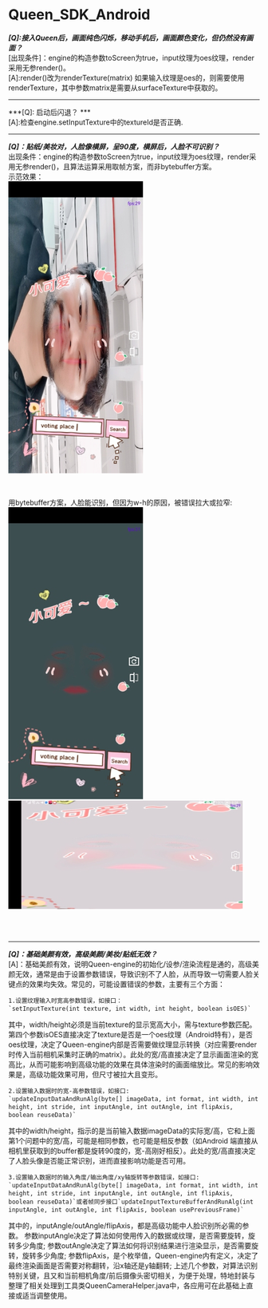 # Queen_SDK_Android


***[Q]:接入Queen后，画面纯色闪烁，移动手机后，画面颜色变化，但仍然没有画面？*** </br>
[出现条件]：engine的构造参数toScreen为true，input纹理为oes纹理，render采用无参render()。 </br>
[A]:render()改为renderTexture(matrix)
如果输入纹理是oes的，则需要使用renderTexture，其中参数matrix是需要从surfaceTexture中获取的。

***

***[Q]: 启动后闪退？ ***</br>
[A]:检查engine.setInputTexture中的textureId是否正确. </br>

***

***[Q]：贴纸/美妆对，人脸像横屏，呈90度，横屏后，人脸不可识别？***</br>
出现条件：engine的构造参数toScreen为true，input纹理为oes纹理，render采用无参render()，且算法运算采用取帧方案，而非bytebuffer方案。</br>
示范效果：</br>
![image](https://github.com/aliyunvideo/Queen_SDK_Android/blob/main/IMG/e1.jpeg)

</br>

用bytebuffer方案，人脸能识别，但因为w-h的原因，被错误拉大或拉窄: </br>
 ![image](https://github.com/aliyunvideo/Queen_SDK_Android/blob/main/IMG/e2.jpeg)
 ![image](https://github.com/aliyunvideo/Queen_SDK_Android/blob/main/IMG/e3.jpeg)


</br>
</br>

***

***[Q]：基础美颜有效，高级美颜/美妆/贴纸无效？***</br>
[A]：基础美颜有效，说明Queen-engine的初始化/设参/渲染流程是通的，高级美颜无效，通常是由于设置参数错误，导致识别不了人脸，从而导致一切需要人脸关键点的效果均失效。常见的，可能设置错误的参数，主要有三个方面：</br>

    1.设置纹理输入时宽高参数错误，如接口：
    `setInputTexture(int texture, int width, int height, boolean isOES)`
其中，width/height必须是当前texture的显示宽高大小，需与texture参数匹配。第四个参数isOES直接决定了texture是否是一个oes纹理（Android特有），是否oes纹理，决定了Queen-engine内部是否需要做纹理显示转换（对应需要render时传入当前相机采集时正确的matrix）。此处的宽/高直接决定了显示画面渲染的宽高比，从而可能影响到高级功能的效果在具体渲染时的画面缩放比。常见的影响效果是，高级功能效果可用，但尺寸被拉大且变形。

    2.设置输入数据时的宽-高参数错误，如接口:
    `updateInputDataAndRunAlg(byte[] imageData, int format, int width, int height, int stride, int inputAngle, int outAngle, int flipAxis, boolean reuseData)`
其中的width/height，指示的是当前输入数据imageData的实际宽/高，它和上面第1个问题中的宽/高，可能是相同参数，也可能是相反参数（如Android 端直接从相机里获取到的buffer都是旋转90度的，宽-高刚好相反）。此处的宽/高直接决定了人脸头像是否能正常识别，进而直接影响功能是否可用。

    3.设置输入数据时的输入角度/输出角度/xy轴旋转等参数错误，如接口:
    `updateInputDataAndRunAlg(byte[] imageData, int format, int width, int height, int stride, int inputAngle, int outAngle, int flipAxis, boolean reuseData)`或者帧同步接口`updateInputTextureBufferAndRunAlg(int inputAngle, int outAngle, int flipAxis, boolean usePreviousFrame)`
    
其中的，inputAngle/outAngle/flipAxis，都是高级功能中人脸识别所必需的参数。
参数inputAngle决定了算法如何使用传入的数据或纹理，是否需要旋转，旋转多少角度;
参数outAngle决定了算法如何将识别结果进行渲染显示，是否需要旋转，旋转多少角度;
参数flipAxis，是个枚举值，Queen-engine内有定义，决定了最终渲染画面是否需要对称翻转，沿x轴还是y轴翻转;
上述几个参数，对算法识别特别关键，且又和当前相机角度/前后摄像头密切相关，为便于处理，特地封装与整理了相关处理到工具类QueenCameraHelper.java中，各应用可在此基础上直接或适当调整使用。

